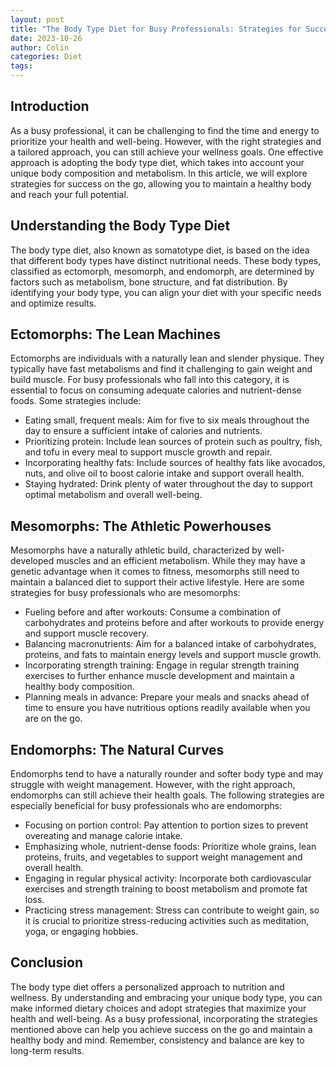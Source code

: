 ```yaml
---
layout: post
title: "The Body Type Diet for Busy Professionals: Strategies for Success on the Go"
date: 2023-10-26
author: Colin
categories: Diet
tags: 
---
```


## Introduction

As a busy professional, it can be challenging to find the time and energy to prioritize your health and well-being. However, with the right strategies and a tailored approach, you can still achieve your wellness goals. One effective approach is adopting the body type diet, which takes into account your unique body composition and metabolism. In this article, we will explore strategies for success on the go, allowing you to maintain a healthy body and reach your full potential.

## Understanding the Body Type Diet

The body type diet, also known as somatotype diet, is based on the idea that different body types have distinct nutritional needs. These body types, classified as ectomorph, mesomorph, and endomorph, are determined by factors such as metabolism, bone structure, and fat distribution. By identifying your body type, you can align your diet with your specific needs and optimize results.

## Ectomorphs: The Lean Machines

Ectomorphs are individuals with a naturally lean and slender physique. They typically have fast metabolisms and find it challenging to gain weight and build muscle. For busy professionals who fall into this category, it is essential to focus on consuming adequate calories and nutrient-dense foods. Some strategies include:

- Eating small, frequent meals: Aim for five to six meals throughout the day to ensure a sufficient intake of calories and nutrients.
- Prioritizing protein: Include lean sources of protein such as poultry, fish, and tofu in every meal to support muscle growth and repair.
- Incorporating healthy fats: Include sources of healthy fats like avocados, nuts, and olive oil to boost calorie intake and support overall health.
- Staying hydrated: Drink plenty of water throughout the day to support optimal metabolism and overall well-being.

## Mesomorphs: The Athletic Powerhouses

Mesomorphs have a naturally athletic build, characterized by well-developed muscles and an efficient metabolism. While they may have a genetic advantage when it comes to fitness, mesomorphs still need to maintain a balanced diet to support their active lifestyle. Here are some strategies for busy professionals who are mesomorphs:

- Fueling before and after workouts: Consume a combination of carbohydrates and proteins before and after workouts to provide energy and support muscle recovery.
- Balancing macronutrients: Aim for a balanced intake of carbohydrates, proteins, and fats to maintain energy levels and support muscle growth.
- Incorporating strength training: Engage in regular strength training exercises to further enhance muscle development and maintain a healthy body composition.
- Planning meals in advance: Prepare your meals and snacks ahead of time to ensure you have nutritious options readily available when you are on the go.

## Endomorphs: The Natural Curves

Endomorphs tend to have a naturally rounder and softer body type and may struggle with weight management. However, with the right approach, endomorphs can still achieve their health goals. The following strategies are especially beneficial for busy professionals who are endomorphs:

- Focusing on portion control: Pay attention to portion sizes to prevent overeating and manage calorie intake.
- Emphasizing whole, nutrient-dense foods: Prioritize whole grains, lean proteins, fruits, and vegetables to support weight management and overall health.
- Engaging in regular physical activity: Incorporate both cardiovascular exercises and strength training to boost metabolism and promote fat loss.
- Practicing stress management: Stress can contribute to weight gain, so it is crucial to prioritize stress-reducing activities such as meditation, yoga, or engaging hobbies.

## Conclusion

The body type diet offers a personalized approach to nutrition and wellness. By understanding and embracing your unique body type, you can make informed dietary choices and adopt strategies that maximize your health and well-being. As a busy professional, incorporating the strategies mentioned above can help you achieve success on the go and maintain a healthy body and mind. Remember, consistency and balance are key to long-term results.